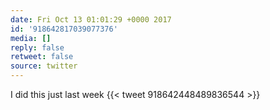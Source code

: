 ```yaml
---
date: Fri Oct 13 01:01:29 +0000 2017
id: '918642817039077376'
media: []
reply: false
retweet: false
source: twitter
---
```


I did this just last week {{< tweet 918642448489836544 >}}